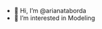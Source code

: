 - 👋 Hi, I’m @arianataborda
- 👀 I’m interested in Modeling

<!---
arianataborda/arianataborda is a ✨ special ✨ repository because its `README.md` (this file) appears on your GitHub profile.
You can click the Preview link to take a look at your changes.
--->

